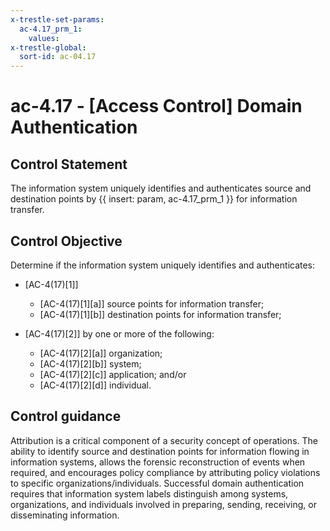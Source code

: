 ```yaml
---
x-trestle-set-params:
  ac-4.17_prm_1:
    values:
x-trestle-global:
  sort-id: ac-04.17
---
```


# ac-4.17 - \[Access Control\] Domain Authentication

## Control Statement

The information system uniquely identifies and authenticates source and destination points by {{ insert: param, ac-4.17_prm_1 }} for information transfer.

## Control Objective

Determine if the information system uniquely identifies and authenticates:

- \[AC-4(17)[1]\]

  - \[AC-4(17)[1][a]\] source points for information transfer;
  - \[AC-4(17)[1][b]\] destination points for information transfer;

- \[AC-4(17)[2]\] by one or more of the following:

  - \[AC-4(17)[2][a]\] organization;
  - \[AC-4(17)[2][b]\] system;
  - \[AC-4(17)[2][c]\] application; and/or
  - \[AC-4(17)[2][d]\] individual.

## Control guidance

Attribution is a critical component of a security concept of operations. The ability to identify source and destination points for information flowing in information systems, allows the forensic reconstruction of events when required, and encourages policy compliance by attributing policy violations to specific organizations/individuals. Successful domain authentication requires that information system labels distinguish among systems, organizations, and individuals involved in preparing, sending, receiving, or disseminating information.
